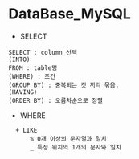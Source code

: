 # DataBase_MySQL
+ SELECT  
```
SELECT : column 선택  
(INTO)  
FROM : table명  
(WHERE) : 조건  
(GROUP BY) : 중복되는 것 끼리 묶음.  
(HAVING)  
(ORDER BY) : 오름차순으로 정렬  
```
+ WHERE
```
  + LIKE
      % 0개 이상의 문자열과 일치
      _ 특정 위치의 1개의 문자와 일치
```
